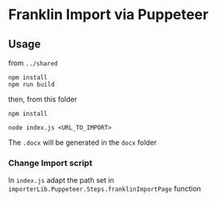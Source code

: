 Franklin Import via Puppeteer
===

## Usage

from `../shared`
```
npm install
npm run build
```

then, from this folder

```
npm install

node index.js <URL_TO_IMPORT>
```

The `.docx` will be generated in the `docx` folder

### Change Import script

In `index.js` adapt the path set in `importerLib.Puppeteer.Steps.franklinImportPage` function
